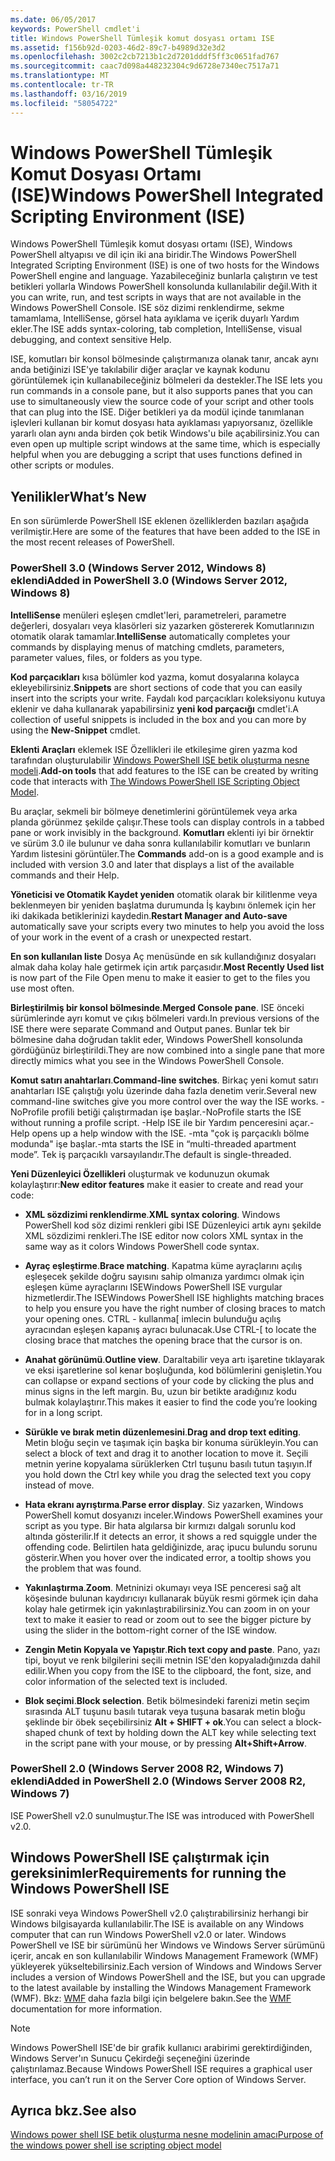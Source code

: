 ```yaml
---
ms.date: 06/05/2017
keywords: PowerShell cmdlet'i
title: Windows PowerShell Tümleşik komut dosyası ortamı ISE
ms.assetid: f156b92d-0203-46d2-89c7-b4989d32e3d2
ms.openlocfilehash: 3002c2cb7213b1c2d7201dddf5ff3c0651fad767
ms.sourcegitcommit: caac7d098a448232304c9d6728e7340ec7517a71
ms.translationtype: MT
ms.contentlocale: tr-TR
ms.lasthandoff: 03/16/2019
ms.locfileid: "58054722"
---
```

# <a name="windows-powershell-integrated-scripting-environment-ise"></a><span data-ttu-id="7a53d-103">Windows PowerShell Tümleşik Komut Dosyası Ortamı (ISE)</span><span class="sxs-lookup"><span data-stu-id="7a53d-103">Windows PowerShell Integrated Scripting Environment (ISE)</span></span>

<span data-ttu-id="7a53d-104">Windows PowerShell Tümleşik komut dosyası ortamı (ISE), Windows PowerShell altyapısı ve dil için iki ana biridir.</span><span class="sxs-lookup"><span data-stu-id="7a53d-104">The Windows PowerShell Integrated Scripting Environment (ISE) is one of two hosts for the Windows PowerShell engine and language.</span></span> <span data-ttu-id="7a53d-105">Yazabileceğiniz bunlarla çalıştırın ve test betikleri yollarla Windows PowerShell konsolunda kullanılabilir değil.</span><span class="sxs-lookup"><span data-stu-id="7a53d-105">With it you can write, run, and test scripts in ways that are not available in the Windows PowerShell Console.</span></span> <span data-ttu-id="7a53d-106">ISE söz dizimi renklendirme, sekme tamamlama, IntelliSense, görsel hata ayıklama ve içerik duyarlı Yardım ekler.</span><span class="sxs-lookup"><span data-stu-id="7a53d-106">The ISE adds syntax-coloring, tab completion, IntelliSense, visual debugging, and context sensitive Help.</span></span>

<span data-ttu-id="7a53d-107">ISE, komutları bir konsol bölmesinde çalıştırmanıza olanak tanır, ancak aynı anda betiğinizi ISE'ye takılabilir diğer araçlar ve kaynak kodunu görüntülemek için kullanabileceğiniz bölmeleri da destekler.</span><span class="sxs-lookup"><span data-stu-id="7a53d-107">The ISE lets you run commands in a console pane, but it also supports panes that you can use to simultaneously view the source code of your script and other tools that can plug into the ISE.</span></span> <span data-ttu-id="7a53d-108">Diğer betikleri ya da modül içinde tanımlanan işlevleri kullanan bir komut dosyası hata ayıklaması yapıyorsanız, özellikle yararlı olan aynı anda birden çok betik Windows'u bile açabilirsiniz.</span><span class="sxs-lookup"><span data-stu-id="7a53d-108">You can even open up multiple script windows at the same time, which is especially helpful when you are debugging a script that uses functions defined in other scripts or modules.</span></span>

## <a name="whats-new"></a><span data-ttu-id="7a53d-109">Yenilikler</span><span class="sxs-lookup"><span data-stu-id="7a53d-109">What’s New</span></span>

<span data-ttu-id="7a53d-110">En son sürümlerde PowerShell ISE eklenen özelliklerden bazıları aşağıda verilmiştir.</span><span class="sxs-lookup"><span data-stu-id="7a53d-110">Here are some of the features that have been added to the ISE in the most recent releases of PowerShell.</span></span>

### <a name="added-in-powershell-30-windows-server-2012-windows-8"></a><span data-ttu-id="7a53d-111">PowerShell 3.0 (Windows Server 2012, Windows 8) eklendi</span><span class="sxs-lookup"><span data-stu-id="7a53d-111">Added in PowerShell 3.0 (Windows Server 2012, Windows 8)</span></span>

<span data-ttu-id="7a53d-112">**IntelliSense** menüleri eşleşen cmdlet'leri, parametreleri, parametre değerleri, dosyaları veya klasörleri siz yazarken göstererek Komutlarınızın otomatik olarak tamamlar.</span><span class="sxs-lookup"><span data-stu-id="7a53d-112">**IntelliSense** automatically completes your commands by displaying menus of matching cmdlets, parameters, parameter values, files, or folders as you type.</span></span>

<span data-ttu-id="7a53d-113">**Kod parçacıkları** kısa bölümler kod yazma, komut dosyalarına kolayca ekleyebilirsiniz.</span><span class="sxs-lookup"><span data-stu-id="7a53d-113">**Snippets** are short sections of code that you can easily insert into the scripts your write.</span></span> <span data-ttu-id="7a53d-114">Faydalı kod parçacıkları koleksiyonu kutuya eklenir ve daha kullanarak yapabilirsiniz **yeni kod parçacığı** cmdlet'i.</span><span class="sxs-lookup"><span data-stu-id="7a53d-114">A collection of useful snippets is included in the box and you can more by using the **New-Snippet** cmdlet.</span></span>

<span data-ttu-id="7a53d-115">**Eklenti Araçları** eklemek ISE Özellikleri ile etkileşime giren yazma kod tarafından oluşturulabilir [Windows PowerShell ISE betik oluşturma nesne modeli](../../core-powershell/ise/The-ISE-Object-Model-Hierarchy.md).</span><span class="sxs-lookup"><span data-stu-id="7a53d-115">**Add-on tools** that add features to the ISE can be created by writing code that interacts with [The Windows PowerShell ISE Scripting Object Model](../../core-powershell/ise/The-ISE-Object-Model-Hierarchy.md).</span></span>

<span data-ttu-id="7a53d-116">Bu araçlar, sekmeli bir bölmeye denetimlerini görüntülemek veya arka planda görünmez şekilde çalışır.</span><span class="sxs-lookup"><span data-stu-id="7a53d-116">These tools can display controls in a tabbed pane or work invisibly in the background.</span></span> <span data-ttu-id="7a53d-117">**Komutları** eklenti iyi bir örnektir ve sürüm 3.0 ile bulunur ve daha sonra kullanılabilir komutları ve bunların Yardım listesini görüntüler.</span><span class="sxs-lookup"><span data-stu-id="7a53d-117">The **Commands** add-on is a good example and is included with version 3.0 and later that displays a list of the available commands and their Help.</span></span>

<span data-ttu-id="7a53d-118">**Yöneticisi ve Otomatik Kaydet yeniden** otomatik olarak bir kilitlenme veya beklenmeyen bir yeniden başlatma durumunda İş kaybını önlemek için her iki dakikada betiklerinizi kaydedin.</span><span class="sxs-lookup"><span data-stu-id="7a53d-118">**Restart Manager and Auto-save** automatically save your scripts every two minutes to help you avoid the loss of your work in the event of a crash or unexpected restart.</span></span>

<span data-ttu-id="7a53d-119">**En son kullanılan liste** Dosya Aç menüsünde en sık kullandığınız dosyaları almak daha kolay hale getirmek için artık parçasıdır.</span><span class="sxs-lookup"><span data-stu-id="7a53d-119">**Most Recently Used list** is now part of the File Open menu to make it easier to get to the files you use most often.</span></span>

<span data-ttu-id="7a53d-120">**Birleştirilmiş bir konsol bölmesinde**.</span><span class="sxs-lookup"><span data-stu-id="7a53d-120">**Merged Console pane**.</span></span> <span data-ttu-id="7a53d-121">ISE önceki sürümlerinde ayrı komut ve çıkış bölmeleri vardı.</span><span class="sxs-lookup"><span data-stu-id="7a53d-121">In previous versions of the ISE there were separate Command and Output panes.</span></span> <span data-ttu-id="7a53d-122">Bunlar tek bir bölmesine daha doğrudan taklit eder, Windows PowerShell konsolunda gördüğünüz birleştirildi.</span><span class="sxs-lookup"><span data-stu-id="7a53d-122">They are now combined into a single pane that more directly mimics what you see in the Windows PowerShell Console.</span></span>

<span data-ttu-id="7a53d-123">**Komut satırı anahtarları**.</span><span class="sxs-lookup"><span data-stu-id="7a53d-123">**Command-line switches**.</span></span> <span data-ttu-id="7a53d-124">Birkaç yeni komut satırı anahtarları ISE çalıştığı yolu üzerinde daha fazla denetim verir.</span><span class="sxs-lookup"><span data-stu-id="7a53d-124">Several new command-line switches give you more control over the way the ISE works.</span></span> <span data-ttu-id="7a53d-125">-NoProfile profili betiği çalıştırmadan işe başlar.</span><span class="sxs-lookup"><span data-stu-id="7a53d-125">-NoProfile starts the ISE without running a profile script.</span></span> <span data-ttu-id="7a53d-126">-Help ISE ile bir Yardım penceresini açar.</span><span class="sxs-lookup"><span data-stu-id="7a53d-126">-Help opens up a help window with the ISE.</span></span> <span data-ttu-id="7a53d-127">-mta "çok iş parçacıklı bölme modunda" işe başlar.</span><span class="sxs-lookup"><span data-stu-id="7a53d-127">-mta starts the ISE in “multi-threaded apartment mode”.</span></span> <span data-ttu-id="7a53d-128">Tek iş parçacıklı varsayılandır.</span><span class="sxs-lookup"><span data-stu-id="7a53d-128">The default is single-threaded.</span></span>

<span data-ttu-id="7a53d-129">**Yeni Düzenleyici Özellikleri** oluşturmak ve kodunuzun okumak kolaylaştırır:</span><span class="sxs-lookup"><span data-stu-id="7a53d-129">**New editor features** make it easier to create and read your code:</span></span>

- <span data-ttu-id="7a53d-130">**XML sözdizimi renklendirme**.</span><span class="sxs-lookup"><span data-stu-id="7a53d-130">**XML syntax coloring**.</span></span> <span data-ttu-id="7a53d-131">Windows PowerShell kod söz dizimi renkleri gibi ISE Düzenleyici artık aynı şekilde XML sözdizimi renkleri.</span><span class="sxs-lookup"><span data-stu-id="7a53d-131">The ISE editor now colors XML syntax in the same way as it colors Windows PowerShell code syntax.</span></span>

- <span data-ttu-id="7a53d-132">**Ayraç eşleştirme**.</span><span class="sxs-lookup"><span data-stu-id="7a53d-132">**Brace matching**.</span></span> <span data-ttu-id="7a53d-133">Kapatma küme ayraçlarını açılış eşleşecek şekilde doğru sayısını sahip olmanıza yardımcı olmak için eşleşen küme ayraçlarını ISEWindows PowerShell ISE vurgular hizmetlerdir.</span><span class="sxs-lookup"><span data-stu-id="7a53d-133">The ISEWindows PowerShell ISE highlights matching braces to help you ensure you have the right number of closing braces to match your opening ones.</span></span> <span data-ttu-id="7a53d-134">CTRL - kullanma\[ imlecin bulunduğu açılış ayracından eşleşen kapanış ayracı bulunacak.</span><span class="sxs-lookup"><span data-stu-id="7a53d-134">Use CTRL-\[ to locate the closing brace that matches the opening brace that the cursor is on.</span></span>

- <span data-ttu-id="7a53d-135">**Anahat görünümü**.</span><span class="sxs-lookup"><span data-stu-id="7a53d-135">**Outline view**.</span></span> <span data-ttu-id="7a53d-136">Daraltabilir veya artı işaretine tıklayarak ve eksi işaretlerine sol kenar boşluğunda, kod bölümlerini genişletin.</span><span class="sxs-lookup"><span data-stu-id="7a53d-136">You can collapse or expand sections of your code by clicking the plus and minus signs in the left margin.</span></span> <span data-ttu-id="7a53d-137">Bu, uzun bir betikte aradığınız kodu bulmak kolaylaştırır.</span><span class="sxs-lookup"><span data-stu-id="7a53d-137">This makes it easier to find the code you’re looking for in a long script.</span></span>

- <span data-ttu-id="7a53d-138">**Sürükle ve bırak metin düzenlemesini**.</span><span class="sxs-lookup"><span data-stu-id="7a53d-138">**Drag and drop text editing**.</span></span> <span data-ttu-id="7a53d-139">Metin bloğu seçin ve taşımak için başka bir konuma sürükleyin.</span><span class="sxs-lookup"><span data-stu-id="7a53d-139">You can select a block of text and drag it to another location to move it.</span></span> <span data-ttu-id="7a53d-140">Seçili metnin yerine kopyalama sürüklerken Ctrl tuşunu basılı tutun taşıyın.</span><span class="sxs-lookup"><span data-stu-id="7a53d-140">If you hold down the Ctrl key while you drag the selected text you copy instead of move.</span></span>

- <span data-ttu-id="7a53d-141">**Hata ekranı ayrıştırma**.</span><span class="sxs-lookup"><span data-stu-id="7a53d-141">**Parse error display**.</span></span> <span data-ttu-id="7a53d-142">Siz yazarken, Windows PowerShell komut dosyanızı inceler.</span><span class="sxs-lookup"><span data-stu-id="7a53d-142">Windows PowerShell examines your script as you type.</span></span> <span data-ttu-id="7a53d-143">Bir hata algılarsa bir kırmızı dalgalı sorunlu kod altında gösterilir.</span><span class="sxs-lookup"><span data-stu-id="7a53d-143">If it detects an error, it shows a red squiggle under the offending code.</span></span> <span data-ttu-id="7a53d-144">Belirtilen hata geldiğinizde, araç ipucu bulundu sorunu gösterir.</span><span class="sxs-lookup"><span data-stu-id="7a53d-144">When you hover over the indicated error, a tooltip shows you the problem that was found.</span></span>

- <span data-ttu-id="7a53d-145">**Yakınlaştırma**.</span><span class="sxs-lookup"><span data-stu-id="7a53d-145">**Zoom**.</span></span> <span data-ttu-id="7a53d-146">Metninizi okumayı veya ISE penceresi sağ alt köşesinde bulunan kaydırıcıyı kullanarak büyük resmi görmek için daha kolay hale getirmek için yakınlaştırabilirsiniz.</span><span class="sxs-lookup"><span data-stu-id="7a53d-146">You can zoom in on your text to make it easier to read or zoom out to see the bigger picture by using the slider in the bottom-right corner of the ISE window.</span></span>

- <span data-ttu-id="7a53d-147">**Zengin Metin Kopyala ve Yapıştır**.</span><span class="sxs-lookup"><span data-stu-id="7a53d-147">**Rich text copy and paste**.</span></span> <span data-ttu-id="7a53d-148">Pano, yazı tipi, boyut ve renk bilgilerini seçili metnin ISE'den kopyaladığınızda dahil edilir.</span><span class="sxs-lookup"><span data-stu-id="7a53d-148">When you copy from the ISE to the clipboard, the font, size, and color information of the selected text is included.</span></span>

- <span data-ttu-id="7a53d-149">**Blok seçimi**.</span><span class="sxs-lookup"><span data-stu-id="7a53d-149">**Block selection**.</span></span> <span data-ttu-id="7a53d-150">Betik bölmesindeki farenizi metin seçim sırasında ALT tuşunu basılı tutarak veya tuşuna basarak metin bloğu şeklinde bir öbek seçebilirsiniz **Alt + SHIFT + ok**.</span><span class="sxs-lookup"><span data-stu-id="7a53d-150">You can select a block-shaped chunk of text by holding down the ALT key while selecting text in the script pane with your mouse, or by pressing **Alt+Shift+Arrow**.</span></span>

### <a name="added-in-powershell-20-windows-server-2008-r2-windows-7"></a><span data-ttu-id="7a53d-151">PowerShell 2.0 (Windows Server 2008 R2, Windows 7) eklendi</span><span class="sxs-lookup"><span data-stu-id="7a53d-151">Added in PowerShell 2.0 (Windows Server 2008 R2, Windows 7)</span></span>

<span data-ttu-id="7a53d-152">ISE PowerShell v2.0 sunulmuştur.</span><span class="sxs-lookup"><span data-stu-id="7a53d-152">The ISE was introduced with PowerShell v2.0.</span></span>

## <a name="requirements-for-running-the-windows-powershell-ise"></a><span data-ttu-id="7a53d-153">Windows PowerShell ISE çalıştırmak için gereksinimler</span><span class="sxs-lookup"><span data-stu-id="7a53d-153">Requirements for running the Windows PowerShell ISE</span></span>

<span data-ttu-id="7a53d-154">ISE sonraki veya Windows PowerShell v2.0 çalıştırabilirsiniz herhangi bir Windows bilgisayarda kullanılabilir.</span><span class="sxs-lookup"><span data-stu-id="7a53d-154">The ISE is available on any Windows computer that can run Windows PowerShell v2.0 or later.</span></span> <span data-ttu-id="7a53d-155">Windows PowerShell ve ISE bir sürümünü her Windows ve Windows Server sürümünü içerir, ancak en son kullanılabilir Windows Management Framework (WMF) yükleyerek yükseltebilirsiniz.</span><span class="sxs-lookup"><span data-stu-id="7a53d-155">Each version of Windows and Windows Server includes a version of Windows PowerShell and the ISE, but you can upgrade to the latest available by installing the Windows Management Framework (WMF).</span></span> <span data-ttu-id="7a53d-156">Bkz: [WMF](/powershell/wmf) daha fazla bilgi için belgelere bakın.</span><span class="sxs-lookup"><span data-stu-id="7a53d-156">See the [WMF](/powershell/wmf) documentation for more information.</span></span>

> [!NOTE]
> <span data-ttu-id="7a53d-157">Windows PowerShell ISE'de bir grafik kullanıcı arabirimi gerektirdiğinden, Windows Server'ın Sunucu Çekirdeği seçeneğini üzerinde çalıştırılamaz.</span><span class="sxs-lookup"><span data-stu-id="7a53d-157">Because Windows PowerShell ISE requires a graphical user interface, you can’t run it on the Server Core option of Windows Server.</span></span>

## <a name="see-also"></a><span data-ttu-id="7a53d-158">Ayrıca bkz.</span><span class="sxs-lookup"><span data-stu-id="7a53d-158">See also</span></span>

[<span data-ttu-id="7a53d-159">Windows power shell ISE betik oluşturma nesne modelinin amacı</span><span class="sxs-lookup"><span data-stu-id="7a53d-159">Purpose of the windows power shell ise scripting object model</span></span>](../../core-powershell/ise/Purpose-of-the-Windows-PowerShell-ISE-Scripting-Object-Model.md)